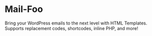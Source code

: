 Mail-Foo
========

Bring your WordPress emails to the next level with HTML Templates. Supports replacement codes, shortcodes, inline PHP, and more!
